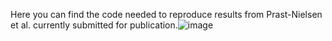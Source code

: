 Here you can find the code needed to reproduce results from Prast-Nielsen et al. currently submitted for publication.![image](https://github.com/Steffi17/IBD/assets/16036985/a36dce0a-aeab-47c2-a3bd-e11b623bfb27)
